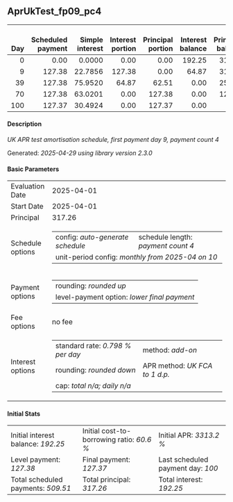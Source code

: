 <h2>AprUkTest_fp09_pc4</h2>
<table>
    <thead style="vertical-align: bottom;">
        <th style="text-align: right;">Day</th>
        <th style="text-align: right;">Scheduled payment</th>
        <th style="text-align: right;">Simple interest</th>
        <th style="text-align: right;">Interest portion</th>
        <th style="text-align: right;">Principal portion</th>
        <th style="text-align: right;">Interest balance</th>
        <th style="text-align: right;">Principal balance</th>
        <th style="text-align: right;">Total simple interest</th>
        <th style="text-align: right;">Total interest</th>
        <th style="text-align: right;">Total principal</th>
    </thead>
    <tr style="text-align: right;">
        <td class="ci00">0</td>
        <td class="ci01" style="white-space: nowrap;">0.00</td>
        <td class="ci02">0.0000</td>
        <td class="ci03">0.00</td>
        <td class="ci04">0.00</td>
        <td class="ci05">192.25</td>
        <td class="ci06">317.26</td>
        <td class="ci07">0.0000</td>
        <td class="ci08">0.00</td>
        <td class="ci09">0.00</td>
    </tr>
    <tr style="text-align: right;">
        <td class="ci00">9</td>
        <td class="ci01" style="white-space: nowrap;">127.38</td>
        <td class="ci02">22.7856</td>
        <td class="ci03">127.38</td>
        <td class="ci04">0.00</td>
        <td class="ci05">64.87</td>
        <td class="ci06">317.26</td>
        <td class="ci07">22.7856</td>
        <td class="ci08">127.38</td>
        <td class="ci09">0.00</td>
    </tr>
    <tr style="text-align: right;">
        <td class="ci00">39</td>
        <td class="ci01" style="white-space: nowrap;">127.38</td>
        <td class="ci02">75.9520</td>
        <td class="ci03">64.87</td>
        <td class="ci04">62.51</td>
        <td class="ci05">0.00</td>
        <td class="ci06">254.75</td>
        <td class="ci07">98.7377</td>
        <td class="ci08">192.25</td>
        <td class="ci09">62.51</td>
    </tr>
    <tr style="text-align: right;">
        <td class="ci00">70</td>
        <td class="ci01" style="white-space: nowrap;">127.38</td>
        <td class="ci02">63.0201</td>
        <td class="ci03">0.00</td>
        <td class="ci04">127.38</td>
        <td class="ci05">0.00</td>
        <td class="ci06">127.37</td>
        <td class="ci07">161.7577</td>
        <td class="ci08">192.25</td>
        <td class="ci09">189.89</td>
    </tr>
    <tr style="text-align: right;">
        <td class="ci00">100</td>
        <td class="ci01" style="white-space: nowrap;">127.37</td>
        <td class="ci02">30.4924</td>
        <td class="ci03">0.00</td>
        <td class="ci04">127.37</td>
        <td class="ci05">0.00</td>
        <td class="ci06">0.00</td>
        <td class="ci07">192.2501</td>
        <td class="ci08">192.25</td>
        <td class="ci09">317.26</td>
    </tr>
</table>
<h4>Description</h4>
<p><i>UK APR test amortisation schedule, first payment day 9, payment count 4</i></p>
<p>Generated: <i>2025-04-29 using library version 2.3.0</i></p>
<h4>Basic Parameters</h4>
<table>
    <tr>
        <td>Evaluation Date</td>
        <td>2025-04-01</td>
    </tr>
    <tr>
        <td>Start Date</td>
        <td>2025-04-01</td>
    </tr>
    <tr>
        <td>Principal</td>
        <td>317.26</td>
    </tr>
    <tr>
        <td>Schedule options</td>
        <td>
            <table>
                <tr>
                    <td>config: <i>auto-generate schedule</i></td>
                    <td>schedule length: <i><i>payment count</i> 4</i></td>
                </tr>
                <tr>
                    <td colspan="2" style="white-space: nowrap;">unit-period config: <i>monthly from 2025-04 on 10</i></td>
                </tr>
            </table>
        </td>
    </tr>
    <tr>
        <td>Payment options</td>
        <td>
            <table>
                <tr>
                    <td>rounding: <i>rounded up</i></td>
                </tr>
                <tr>
                    <td>level-payment option: <i>lower&nbsp;final&nbsp;payment</i></td>
                </tr>
            </table>
        </td>
    </tr>
    <tr>
        <td>Fee options</td>
        <td>no fee
        </td>
    </tr>
    <tr>
        <td>Interest options</td>
        <td>
            <table>
                <tr>
                    <td>standard rate: <i>0.798 % per day</i></td>
                    <td>method: <i>add-on</i></td>
                </tr>
                <tr>
                    <td>rounding: <i>rounded down</i></td>
                    <td>APR method: <i>UK FCA to 1 d.p.</i></td>
                </tr>
                <tr>
                    <td colspan="2">cap: <i>total <i>n/a</i>; daily <i>n/a</i></td>
                </tr>
            </table>
        </td>
    </tr>
</table>
<h4>Initial Stats</h4>
<table>
    <tr>
        <td>Initial interest balance: <i>192.25</i></td>
        <td>Initial cost-to-borrowing ratio: <i>60.6 %</i></td>
        <td>Initial APR: <i>3313.2 %</i></td>
    </tr>
    <tr>
        <td>Level payment: <i>127.38</i></td>
        <td>Final payment: <i>127.37</i></td>
        <td>Last scheduled payment day: <i>100</i></td>
    </tr>
    <tr>
        <td>Total scheduled payments: <i>509.51</i></td>
        <td>Total principal: <i>317.26</i></td>
        <td>Total interest: <i>192.25</i></td>
    </tr>
</table>